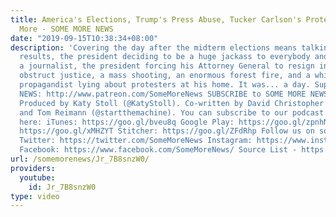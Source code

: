 ```yaml
---
title: America's Elections, Trump's Press Abuse, Tucker Carlson's Protest Lies, and
  More - SOME MORE NEWS
date: "2019-09-15T10:38:34+08:00"
description: 'Covering the day after the midterm elections means talking about election
  results, the president deciding to be a huge jackass to everybody and then banning
  a journalist, the president forcing his Attorney General to resign in order to further
  obstruct justice, a mass shooting, an enormous forest fire, and a white nationalist
  propagandist lying about protesters at his home. It was... a day. Support SOME MORE
  NEWS: http://www.patreon.com/SomeMoreNews SUBSCRIBE to SOME MORE NEWS: https://tinyurl.com/ybfx89rh
  Produced by Katy Stoll (@KatyStoll). Co-written by David Christopher Bell (@moviehooligan)
  and Tom Reimann (@startthemachine). You can subscribe to our podcast EVEN MORE NEWS
  here: iTunes: https://goo.gl/bveu8q Google Play: https://goo.gl/zpnhN9 Soundcloud:
  https://goo.gl/xMHZYT Stitcher: https://goo.gl/ZFdRhp Follow us on social Media!
  Twitter: https://twitter.com/SomeMoreNews Instagram: https://www.instagram.com/SomeMoreNews/
  Facebook: https://www.facebook.com/SomeMoreNews/ Source List - https://goo.gl/6GihKR'
url: /somemorenews/Jr_7B8snzW0/
providers:
  youtube:
    id: Jr_7B8snzW0
type: video
---
```

